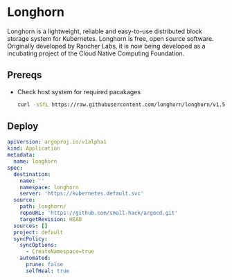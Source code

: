 # Longhorn

Longhorn is a lightweight, reliable and easy-to-use distributed block storage system for Kubernetes. Longhorn is free, open source software. Originally developed by Rancher Labs, it is now being developed as a incubating project of the Cloud Native Computing Foundation.

## Prereqs

- Check host system for required pacakages
  ```bash
  curl -sSfL https://raw.githubusercontent.com/longhorn/longhorn/v1.5.0/scripts/environment_check.sh | bash
  ```

## Deploy

```yaml
apiVersion: argoproj.io/v1alpha1
kind: Application
metadata:
  name: longhorn
spec:
  destination:
    name: ''
    namespace: longhorn
    server: 'https://kubernetes.default.svc'
  source:
    path: longhorn/
    repoURL: 'https://github.com/small-hack/argocd.git'
    targetRevision: HEAD
  sources: []
  project: default
  syncPolicy:
    syncOptions:
      - CreateNamespace=true
    automated:
      prune: false
      selfHeal: true
```
